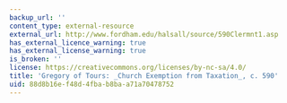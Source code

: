 ```yaml
---
backup_url: ''
content_type: external-resource
external_url: http://www.fordham.edu/halsall/source/590Clermnt1.asp
has_external_licence_warning: true
has_external_license_warning: true
is_broken: ''
license: https://creativecommons.org/licenses/by-nc-sa/4.0/
title: 'Gregory of Tours: _Church Exemption from Taxation_, c. 590'
uid: 88d8b16e-f48d-4fba-b8ba-a71a70478752
---
```

